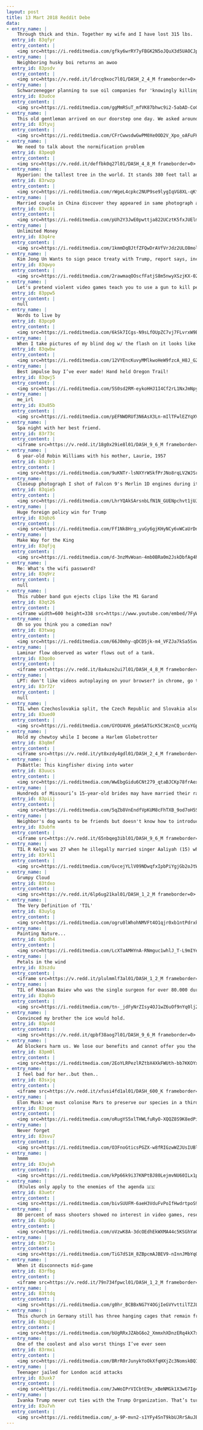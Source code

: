 ```yaml
---
layout: post
title: 13 Mart 2018 Reddit Debe
data:
- entry_name: |
    Through thick and thin. Together my wife and I have lost 315 lbs.
  entry_id: 83qfyr
  entry_content: |
    <img src=https://i.redditmedia.com/gfky6wrRY7yFBGK2N5oJQuX3d5UAOCJp3DTQbTRtaxI.jpg?fm=jpg&s=20ed6c60a4aa392e10a22c454e1ccd2b frameborder=0>
- entry_name: |
    Neighboring husky boi returns an awoo
  entry_id: 83psdv
  entry_content: |
    <img src=https://v.redd.it/ldrcq9xoc7l01/DASH_2_4_M frameborder=0>
- entry_name: |
    Schwarzenegger planning to sue oil companies for 'knowingly killing people all over the world’
  entry_id: 83udce
  entry_content: |
    <img src=https://i.redditmedia.com/ggMmRSuT_mfVK87bhwc9i2-5abAD-CoG34VO59skxPc.jpg?fm=jpg&s=63e9409906f382cbd70596feaf487635 frameborder=0>
- entry_name: |
    This old gentleman arrived on our doorstep one day. We asked around, and no one claimed him. He doesn’t care much for the inside life, so he has a small house with a heated bed. He’s incredibly loving, and I can’t imagine someone dropping him off.
  entry_id: 83tyuj
  entry_content: |
    <img src=https://i.redditmedia.com/CFrCwwsdwGwPM0Xe0OD2V_Xpo_oAFuFH7eSM2ReOdyY.jpg?fm=jpg&s=a5bdc3bc4231521fc327c9fbc3ce3a6b frameborder=0>
- entry_name: |
    We need to talk about the normification problem
  entry_id: 83peq0
  entry_content: |
    <img src=https://v.redd.it/deffbk0q27l01/DASH_4_8_M frameborder=0>
- entry_name: |
    Hyperion: the tallest tree in the world. It stands 380 feet tall and is over 800 years old.
  entry_id: 83rwzp
  entry_content: |
    <img src=https://i.redditmedia.com/rWgeL4cpkc2NUP9se9lygIqVG8XL-qKfN1bbX85let8.jpg?fm=jpg&s=7440fd2ffd9c3843c9ed60b5812b54b6 frameborder=0>
- entry_name: |
    Married couple in China discover they appeared in same photograph as teenagers
  entry_id: 83vc8i
  entry_content: |
    <img src=https://i.redditmedia.com/pUh2Y3JwE0pwttja822UCztK5fxJUElmwDr3YeUUiOc.jpg?fm=jpg&s=00d02a1e617d076786ca4a07e16e80e1 frameborder=0>
- entry_name: |
    Unlimited Money
  entry_id: 83q4re
  entry_content: |
    <img src=https://i.redditmedia.com/1kmmDqBJtfZFQwDrAVfVrJdz2ULO8molzovtkh27oDI.jpg?fm=jpg&s=2709a7f92d3098616466b829f9d8c7aa frameborder=0>
- entry_name: |
    Kim Jong Un Wants to sign peace treaty with Trump, report says, including allowing an embassy in Pyongyang
  entry_id: 83qwyo
  entry_content: |
    <img src=https://i.redditmedia.com/2rawmaqOOscfFatjS8m5nwyXSzjKX-022SH4R-gzNZY.jpg?fm=jpg&s=24297a4d97b56bfbac7af3301e814abb frameborder=0>
- entry_name: |
    Let's pretend violent video games teach you to use a gun to kill people. What other skills have you inconspicuously picked up playing video games?
  entry_id: 83ppw5
  entry_content: |
    null
- entry_name: |
    Words to live by
  entry_id: 83pcp0
  entry_content: |
    <img src=https://i.redditmedia.com/6kSk7ICgs-N9sLfOUpZC7vj7FLvrxW9E1xX9qthAY0I.jpg?fm=jpg&s=01d8cfe937234f14d0ecf70775d83ff1 frameborder=0>
- entry_name: |
    When I take pictures of my blind dog w/ the flash on it looks like there is fire in her eyes.
  entry_id: 83qwbw
  entry_content: |
    <img src=https://i.redditmedia.com/12VYEncKuvyMMlkwoHeW9fzcA_H8J_G28gvi0at6BnI.jpg?fm=jpg&s=cf8bda87bcfd966c504137fb89305f5d frameborder=0>
- entry_name: |
    Best impulse buy I’ve ever made! Hand held Oregon Trail!
  entry_id: 83qwj5
  entry_content: |
    <img src=https://i.redditmedia.com/5S0sd2RM-eykoHHJ1I4Cf2rL1NxJmNpywSYMO2jJ8xU.jpg?fm=jpg&s=42f663665cd14fb1998573e6198b5240 frameborder=0>
- entry_name: |
    me_irl
  entry_id: 83u85b
  entry_content: |
    <img src=https://i.redditmedia.com/pEFNWDRUf3N6AsX3Ln-mIlTFwlEZYqXVGLWNK8SAJiA.gif?fm=jpg&s=ae1db6ee1d198eab25fb1b9937376a94 frameborder=0>
- entry_name: |
    Spa night with her best friend.
  entry_id: 83r73c
  entry_content: |
    <iframe src=https://v.redd.it/18g0x29ie8l01/DASH_9_6_M frameborder=0></iframe>
- entry_name: |
    6 year-old Robin Williams with his mother, Laurie, 1957
  entry_id: 83q9r3
  entry_content: |
    <img src=https://i.redditmedia.com/9uKNTr-lsNXYrWSkfPrJNo8rqLV2WJSrTs2F66sKgkw.jpg?fm=jpg&s=6e3c5e35ee19d54529a1f3a4fed90a10 frameborder=0>
- entry_name: |
    Closeup photograph I shot of Falcon 9's Merlin 1D engines during its 50th flight last week.
  entry_id: 83qie5
  entry_content: |
    <img src=https://i.redditmedia.com/LhrYQAkSArsnbLfN1N_GUENpchvt1jUJFdwzBKm9rB4.jpg?fm=jpg&s=ac3f69e0b690dcf7dc94cfa10c9398e4 frameborder=0>
- entry_name: |
    Huge foreign policy win for Trump
  entry_id: 83qbz6
  entry_content: |
    <img src=https://i.redditmedia.com/Ff1Nk8Hrg_yuGy6gjKHyNCy6vWCaUrDnFC3dEuPardU.png?fm=jpg&s=12674be1d92b462b267ede83785baac6 frameborder=0>
- entry_name: |
    Make Way for the King
  entry_id: 83qfjq
  entry_content: |
    <img src=https://i.redditmedia.com/d-3nzMvWoan-4mb0BRa0m2JskDbfAg4h0jO3WP_W0Ic.jpg?fm=jpg&s=dc5794da486660b465eec25f7f5a9860 frameborder=0>
- entry_name: |
    Me: What's the wifi password?
  entry_id: 83q9rz
  entry_content: |
    null
- entry_name: |
    This rubber band gun ejects clips like the M1 Garand
  entry_id: 83qt26
  entry_content: |
    <iframe width=600 height=338 src=https://www.youtube.com/embed/7FyWGXR4Y9k?feature=oembed&enablejsapi=1&enablejsapi=1&enablejsapi=1 frameborder=0 allow=autoplay; encrypted-media allowfullscreen></iframe>
- entry_name: |
    Oh so you think you a comedian now?
  entry_id: 83twag
  entry_content: |
    <img src=https://i.redditmedia.com/66J0mhy-qDCD5jk-m4_VFZJa7kSa5SxwrjRTcqKJyiU.gif?fm=jpg&s=566c4627bd1bee6e812779d900294c7e frameborder=0>
- entry_name: |
    Laminar flow observed as water flows out of a tank.
  entry_id: 83qo8o
  entry_content: |
    <iframe src=https://v.redd.it/8a4uze2ui7l01/DASH_4_8_M frameborder=0></iframe>
- entry_name: |
    LPT: don't like videos autoplaying on your browser? in chrome, go to chrome://flags, find the setting 'autoplay', and set it to document user activation is required. in firefox, go to about:config, find the setting media.autoplay.enabled, double click to set to false.
  entry_id: 83r72r
  entry_content: |
    null
- entry_name: |
    TIL when Czechoslovakia split, the Czech Republic and Slovakia also split the national anthem - each country got one verse
  entry_id: 83ued0
  entry_content: |
    <img src=https://i.redditmedia.com/GYOU4V6_p6mSATGcK5C3KznCQ_ucxYGp0Boj_uBk16g.jpg?fm=jpg&s=1d6ccb621a4459cdca8627330541cfc2 frameborder=0>
- entry_name: |
    Hold my chewtoy while I become a Harlem Globetrotter
  entry_id: 83q8mf
  entry_content: |
    <iframe src=https://v.redd.it/yt8xzdy4gdl01/DASH_2_4_M frameborder=0></iframe>
- entry_name: |
    PsBattle: This kingfisher diving into water
  entry_id: 83uucs
  entry_content: |
    <img src=https://i.redditmedia.com/WwEbgGidu6CNt279_qtaBJCKp78frAexTnfhInziGJk.jpg?fm=jpg&s=0cabc526219d7b785109793904cf8ff8 frameborder=0>
- entry_name: |
    Hundreds of Missouri’s 15-year-old brides may have married their rapists
  entry_id: 83piij
  entry_content: |
    <img src=https://i.redditmedia.com/5qZb8VnEndfVpKUM8cFhTXB_9od7oH5SLtnWRi5SY8M.jpg?fm=jpg&s=06a9637d97a010749b5108b077b290c6 frameborder=0>
- entry_name: |
    Neighbor's dog wants to be friends but doesn't know how to introduce himself.
  entry_id: 83ubfm
  entry_content: |
    <iframe src=https://v.redd.it/65nbqeg3ibl01/DASH_9_6_M frameborder=0></iframe>
- entry_name: |
    TIL R Kelly was 27 when he illegally married singer Aaliyah (15) who falsely stated her age as 18
  entry_id: 83rkl1
  entry_content: |
    <img src=https://i.redditmedia.com/GvcejYLlV09NDwqfxIpbPiYgjGb2oJtWTIxNaXoh0ho.jpg?fm=jpg&s=4d90ed356415ac72ccb2041873f8f794 frameborder=0>
- entry_name: |
    Grumpy Cloud
  entry_id: 83tdxo
  entry_content: |
    <img src=https://v.redd.it/6lp6ug21kal01/DASH_1_2_M frameborder=0>
- entry_name: |
    The Very Definition of 'TIL'
  entry_id: 83uylg
  entry_content: |
    <img src=https://i.redditmedia.com/ogru0lWhohNMVFt4O1qjr0xb1ntPdrxkTP7wrRO7T_Q.jpg?fm=jpg&s=4f315f0c56a6bd2b55bebb94d24e4fc9 frameborder=0>
- entry_name: |
    Painting Nature...
  entry_id: 83pdh4
  entry_content: |
    <img src=https://i.redditmedia.com/LcXTaAMHYnA-RNmguc1whlJ_T-L9mIYexei3uRq7shM.jpg?fm=jpg&s=11f64d8c6e8554a93015ecf49e1631e4 frameborder=0>
- entry_name: |
    Petals in the wind
  entry_id: 83szdu
  entry_content: |
    <iframe src=https://v.redd.it/plulmmlf3al01/DASH_1_2_M frameborder=0></iframe>
- entry_name: |
    TIL of Khassan Baiev who was the single surgeon for over 80.000 during the Chechen wars and at one point during the conflict he performed 67 amputations and eight brain operations in a 48-hour period. He was also known for treating both Chechen and Russian soldiers.
  entry_id: 83q8vb
  entry_content: |
    <img src=https://i.redditmedia.com/tn-_jdFyNrZIsy4OJ1wZ6uOf9nYq0lj2cmESXe5VbRI.jpg?fm=jpg&s=85d18a2fee01b4321947693d55418db7 frameborder=0>
- entry_name: |
    Convinced my brother the ice would hold.
  entry_id: 83pxdd
  entry_content: |
    <img src=https://v.redd.it/qpbf38aog7l01/DASH_9_6_M frameborder=0>
- entry_name: |
    Ad blockers harm us. We lose our benefits and cannot offer you the content you like.
  entry_id: 83pm0l
  entry_content: |
    <img src=https://i.redditmedia.com/2EoYLRPezlRZtbX4XkFWUth-bb7KKOYxVfyObgX-dTk.png?fm=jpg&s=01f555f902f15265fb7df2a6313a2f0b frameborder=0>
- entry_name: |
    I feel bad for her..but then..
  entry_id: 83sxjq
  entry_content: |
    <iframe src=https://v.redd.it/xfusi4fd1al01/DASH_600_K frameborder=0></iframe>
- entry_name: |
    Elon Musk: we must colonise Mars to preserve our species in a third world war
  entry_id: 83spqr
  entry_content: |
    <img src=https://i.redditmedia.com/oRugYS5xlTHWLfuRyO-XQQZ8S9K8edPixq2xvwl2SuA.jpg?fm=jpg&s=b9e2ab4667359ced19455c6de2f45f55 frameborder=0>
- entry_name: |
    Never forget
  entry_id: 83svu7
  entry_content: |
    <img src=https://i.redditmedia.com/O3FnoGticsPGZX-w8fRIGzwWZJUsIUBlE95AjMIL-ss.jpg?fm=jpg&s=bc265c5e0281f311502592d98db67d39 frameborder=0>
- entry_name: |
    hmmm
  entry_id: 83ujwh
  entry_content: |
    <img src=https://i.redditmedia.com/kPp66k9i37KNPtBJ80LejmvNU60ILx1pS1GDBUscIsg.jpg?fm=jpg&s=7f0df15883b6f813dd8ac2b1b719df13 frameborder=0>
- entry_name: |
    (R)ules only apply to the enemies of the agenda 🇺🇸
  entry_id: 83uetr
  entry_content: |
    <img src=https://i.redditmedia.com/bivSUUFM-6aeH3VduFvPoIfHwdrtpoS9o0WOhVnp-_4.jpg?fm=jpg&s=ea52011a63af82f185a9063e7109e046 frameborder=0>
- entry_name: |
    80 percent of mass shooters showed no interest in video games, researcher says
  entry_id: 83pd4p
  entry_content: |
    <img src=https://i.redditmedia.com/oVzwK8A-3dcOEdhEkWXMA44c5KSGhYaGtlOB0xrcYNI.jpg?fm=jpg&s=b168abbc120cd19aad158434970331b0 frameborder=0>
- entry_name: |
  entry_id: 83r71o
  entry_content: |
    <img src=https://i.redditmedia.com/TiG7dS1H_8ZBpcmAJBEV9-nInnJMbYqQwq017cMWsnc.jpg?fm=jpg&s=e5c6a64642f37f8c0ab5f31804a73e9b frameborder=0>
- entry_name: |
    When it disconnects mid-game
  entry_id: 83rfbg
  entry_content: |
    <iframe src=https://v.redd.it/79n734fpwcl01/DASH_1_2_M frameborder=0></iframe>
- entry_name: |
  entry_id: 83ttdq
  entry_content: |
    <img src=https://i.redditmedia.com/g0hr_BCBBxNG7Y4OGjIeGVYvttilTZJLMNUqKUCEZMA.png?fm=jpg&s=75882d9ece15860e0a00ab9c3b47d29d frameborder=0>
- entry_name: |
    This church in Germany still has three hanging cages that remain from the 1500's. Three men were tortured and their remains left to rot in these cages.
  entry_id: 83pqjd
  entry_content: |
    <img src=https://i.redditmedia.com/bUgRRxJZAbG6o2_XmmxhXDnzERq4kX7xtA91YDbu8O4.jpg?fm=jpg&s=37e13384563222a4bdacc2d4f7c6d406 frameborder=0>
- entry_name: |
    One of the coolest and also worst things I’ve ever seen
  entry_id: 83rmxi
  entry_content: |
    <img src=https://i.redditmedia.com/BRrR0rJunykYoOkXfqHXjZc3NomskBQ16B0FSsY_eJg.jpg?fm=jpg&s=6d32b42d2e0c83e965343ed2032fe772 frameborder=0>
- entry_name: |
    Teenager jailed for London acid attacks
  entry_id: 83uxk7
  entry_content: |
    <img src=https://i.redditmedia.com/JwWoIPrVICbtE9v_xBeNMGk1X3w67Ig4XTQL0bVg5eQ.jpg?fm=jpg&s=4e746b2af2d6b3427e6597a381941998 frameborder=0>
- entry_name: |
    Ivanka Trump never cut ties with the Trump Organization. That’s turned into a problem.
  entry_id: 83u7vh
  entry_content: |
    <img src=https://i.redditmedia.com/_a-9P-mvn2-s1YFy4SnT9kbUJRrSAuJB1rinz1I62Z8.jpg?fm=jpg&s=bb8f1d87a3d9d624ea5abec7dbe45a77 frameborder=0>
---
```

